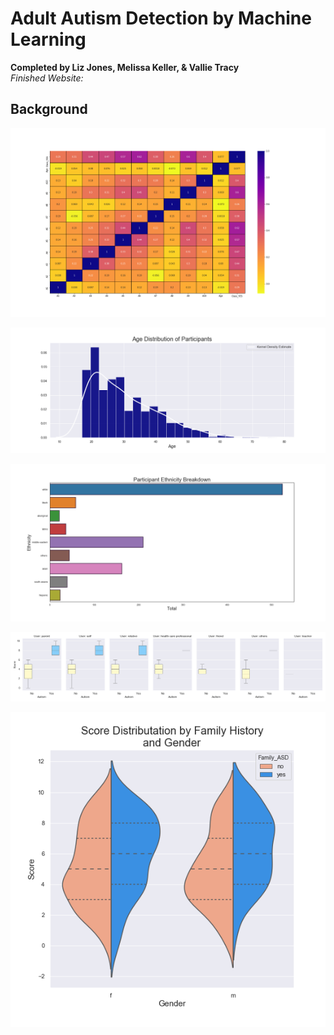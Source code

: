# Adult Autism Detection by Machine Learning
<b>Completed by Liz Jones, Melissa Keller, & Vallie Tracy</b>     
*Finished Website:*

## Background


![HeatMap](/Images/HeatMap.png) 

![AgeDistribution](/Images/AgeDistribution.png) 

![EthnicityBreakdown](/Images/EthnicityBreakdown.png) 

![TestTakerBoxPlots](/Images/TestTakerBoxPlots.png) 

![Violin_Family_Gender](/Images/Violin_Family_Gender.png) 
